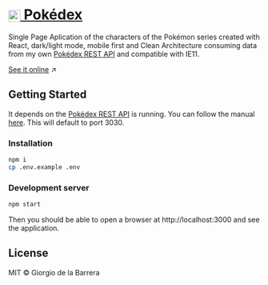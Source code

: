 <h1> <a href="https://pokedex.giodelabarrera.vercel.app" alt="Pokédex"><img src="https://cloud.githubusercontent.com/assets/1094151/17297180/9f2950ca-57d2-11e6-9bd3-d3f15ae7aeb7.png" width="24px" style="vertical-align: middle;"/> Pokédex</a> </h1>

Single Page Aplication of the characters of the Pokémon series created with React, dark/light mode, mobile first and Clean Architecture consuming data from my own [Pokédex REST API](https://github.com/giodelabarrera/pokedex-api) and compatible with IE11.

[See it online](https://pokedex.giodelabarrera.vercel.app)️ ↗️

## Getting Started

It depends on the [Pokédex REST API](https://github.com/giodelabarrera/pokedex-api) is running. You can follow the manual [here](https://github.com/giodelabarrera/pokedex-api#getting-started). This will default to port 3030.

### Installation

```sh
npm i
cp .env.example .env
```

### Development server

```sh
npm start
```

Then you should be able to open a browser at http://localhost:3000 and see the application.

## License

MIT © Giorgio de la Barrera
